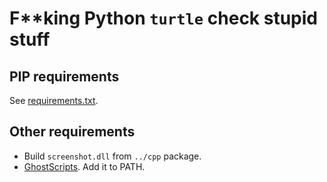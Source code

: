 # F**king Python `turtle` check stupid stuff

## PIP requirements

See [requirements.txt](./requirements.txt).

## Other requirements

- Build `screenshot.dll` from `../cpp` package.
- [GhostScripts](https://ghostscript.com/releases/gsdnld.html). Add it to PATH.
